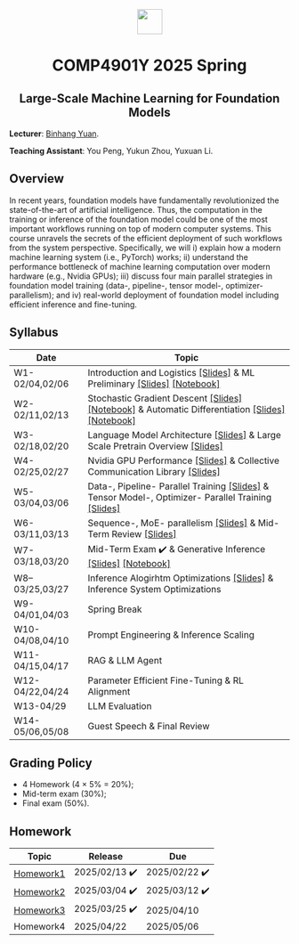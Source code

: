<div style="text-align:center">
<a href="https://hkust.edu.hk/"><img src="https://hkust.edu.hk/sites/default/files/images/UST_L3.svg" height="45"></a>


# COMP4901Y 2025 Spring

</div>

<h2 style="text-align: center;"> Large-Scale Machine Learning for Foundation Models </h2>

**Lecturer**: [Binhang Yuan](https://binhangyuan.github.io/site/). 

**Teaching Assistant**: You Peng, Yukun Zhou, Yuxuan Li.


## Overview

In recent years, foundation models have fundamentally revolutionized the state-of-the-art of artificial intelligence. Thus, the computation in the training or inference of the foundation model could be one of the most important workflows running on top of modern computer systems. This course unravels the secrets of the efficient deployment of such workflows from the system perspective. Specifically, we will i) explain how a modern machine learning system (i.e., PyTorch) works; ii) understand the performance bottleneck of machine learning computation over modern hardware (e.g., Nvidia GPUs); iii) discuss four main parallel strategies in foundation model training (data-, pipeline-, tensor model-, optimizer- parallelism); and iv) real-world deployment of foundation model including efficient inference and fine-tuning. 




## Syllabus 

| Date | Topic |
|-----|------|
|W1-02/04,02/06 | Introduction and Logistics [[Slides]](https://github.com/Relaxed-System-Lab/HKUST-COMP4901Y-2025spring/blob/main/Lecture%201%20-%20Introduction%20and%20Logistics.pdf)  &  ML Preliminary [[Slides]](https://github.com/Relaxed-System-Lab/HKUST-COMP4901Y-2025spring/blob/main/Lecture%202%20-%20Machine%20Learning%20Preliminary.pdf) [[Notebook]](https://github.com/Relaxed-System-Lab/HKUST-COMP4901Y-2025spring/blob/main/lecture-notebook/Lecture-2.ipynb) |
|W2-02/11,02/13 | Stochastic Gradient Descent [[Slides]](https://github.com/Relaxed-System-Lab/HKUST-COMP4901Y-2025spring/blob/main/Lecture%203%20-%20Stochastic%20Gradient%20Descent.pdf) [[Notebook]](https://github.com/Relaxed-System-Lab/HKUST-COMP4901Y-2025spring/blob/main/lecture-notebook/Lecture-3.ipynb) & Automatic Differentiation [[Slides]](https://github.com/Relaxed-System-Lab/HKUST-COMP4901Y-2025spring/blob/main/Lecture%204%20-%20Automatic%20Differentiation.pdf) [[Notebook]](https://github.com/Relaxed-System-Lab/HKUST-COMP4901Y-2025spring/blob/main/lecture-notebook/Lecture-4.ipynb) |
|W3-02/18,02/20 | Language Model Architecture [[Slides]](https://github.com/Relaxed-System-Lab/HKUST-COMP4901Y-2025spring/blob/main/Lecture%205%20-%20Language%20Model%20Architecture.pdf) & Large Scale Pretrain Overview [[Slides]](https://github.com/Relaxed-System-Lab/HKUST-COMP4901Y-2025spring/blob/main/Lecture%206%20-%20LLM%20Pretraining.pdf) |
|W4-02/25,02/27 | Nvidia GPU Performance [[Slides]](https://github.com/Relaxed-System-Lab/HKUST-COMP4901Y-2025spring/blob/main/Lecture%207%20-%20Nvidia%20GPU%20Performance.pdf)  & Collective Communication Library [[Slides]](https://github.com/Relaxed-System-Lab/HKUST-COMP4901Y-2025spring/blob/main/Lecture%208%20-%20Nvidia%20Collective%20Communication%20Library.pdf)  |
|W5-03/04,03/06 | Data-, Pipeline- Parallel Training [[Slides]](https://github.com/Relaxed-System-Lab/HKUST-COMP4901Y-2025spring/blob/main/Lecture%209%20-%20Data%20and%20Pipeline%20Parallel%20Training.pdf) & Tensor Model-, Optimizer- Parallel Training [[Slides]](https://github.com/Relaxed-System-Lab/HKUST-COMP4901Y-2025spring/blob/main/Lecture%2010%20-%20Tensor%20Model%20and%20Optimizer%20Parallel%20Training.pdf) |
|W6-03/11,03/13 | Sequence-, MoE- parallelism [[Slides]](https://github.com/Relaxed-System-Lab/HKUST-COMP4901Y-2025spring/blob/main/Lecture%2011%20-%20MoE%20and%20Sequence%20Parallelism.pdf) & Mid-Term Review [[Slides]](https://github.com/Relaxed-System-Lab/HKUST-COMP4901Y-2025spring/blob/main/Lecture%2012%20-%20Midterm%20Review.pdf) |
|W7-03/18,03/20 | Mid-Term Exam :heavy_check_mark: & Generative Inference [[Slides]](https://github.com/Relaxed-System-Lab/HKUST-COMP4901Y-2025spring/blob/main/Lecture%2013%20-%20Generative%20Inference%20Overview.pdf)  [[Notebook]](https://github.com/Relaxed-System-Lab/HKUST-COMP4901Y-2025spring/blob/main/lecture-notebook/Lecture-13.ipynb)  |
|W8–03/25,03/27 | Inference Alogirhtm Optimizations [[Slides]](https://github.com/Relaxed-System-Lab/HKUST-COMP4901Y-2025spring/blob/main/Lecture%2014%20-%20Generative%20Inference%20Algorithm%20Optimization.pdf) & Inference System Optimizations |
|W9-04/01,04/03 | Spring Break |
|W10-04/08,04/10 | Prompt Engineering & Inference Scaling |
|W11-04/15,04/17 | RAG  &  LLM Agent  |
|W12-04/22,04/24 | Parameter Efficient Fine-Tuning & RL Alignment |
|W13-04/29       | LLM Evaluation  |
|W14-05/06,05/08 | Guest Speech & Final Review|


## Grading Policy
- 4 Homework (4 $\times$ 5% $=$ 20%);
- Mid-term exam (30%);
- Final exam (50%).

## Homework 
| Topic | Release |   Due   |
|-------|---------|---------|
| [Homework1](https://github.com/Relaxed-System-Lab/HKUST-COMP4901Y-2025spring/tree/main/homework1) |2025/02/13 :heavy_check_mark: | 2025/02/22 :heavy_check_mark:|
| [Homework2](https://github.com/Relaxed-System-Lab/HKUST-COMP4901Y-2025spring/tree/main/homework2) |2025/03/04 :heavy_check_mark: | 2025/03/12 :heavy_check_mark: |
| [Homework3](https://github.com/Relaxed-System-Lab/HKUST-COMP4901Y-2025spring/tree/main/homework3) |2025/03/25 :heavy_check_mark: | 2025/04/10 |
| Homework4 |2025/04/22 | 2025/05/06 |




